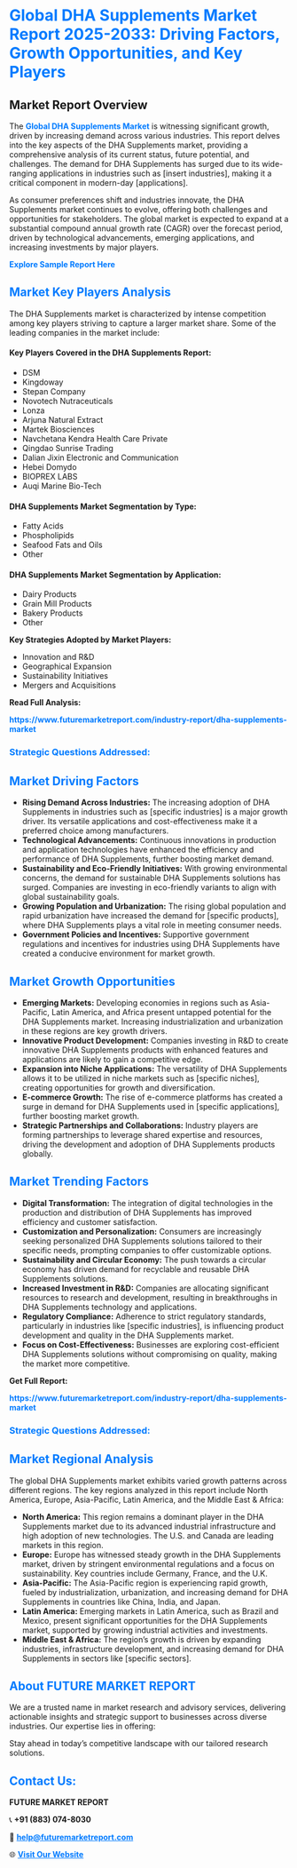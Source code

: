 <h1 style="color: #007BFF;">Global DHA Supplements Market Report 2025-2033: Driving Factors, Growth Opportunities, and Key Players</h1>

<section id="overview">
<h2>Market Report Overview</h2>
<p>The <a href="https://www.futuremarketreport.com/industry-report/dha-supplements-market" style="color: #007BFF; text-decoration: none;"><strong>Global DHA Supplements Market</strong></a> is witnessing significant growth, driven by increasing demand across various industries. This report delves into the key aspects of the DHA Supplements market, providing a comprehensive analysis of its current status, future potential, and challenges. The demand for DHA Supplements has surged due to its wide-ranging applications in industries such as [insert industries], making it a critical component in modern-day [applications].</p>
<p>As consumer preferences shift and industries innovate, the DHA Supplements market continues to evolve, offering both challenges and opportunities for stakeholders. The global market is expected to expand at a substantial compound annual growth rate (CAGR) over the forecast period, driven by technological advancements, emerging applications, and increasing investments by major players.</p>
</section>

<section id="overview">
<p><a href="https://www.futuremarketreport.com/request-sample/reportId=59654" style="color: #007BFF; text-decoration: none;"><strong>Explore Sample Report Here</strong></a></p>
</section>

<section id="key-players">
<h2 style="color: #007BFF;">Market Key Players Analysis</h2>
<p>The DHA Supplements market is characterized by intense competition among key players striving to capture a larger market share. Some of the leading companies in the market include:</p>
<h4>Key Players Covered in the DHA Supplements Report:</h4>
<ul><li>DSM</li><li>Kingdoway</li><li>Stepan Company</li><li>Novotech Nutraceuticals</li><li>Lonza</li><li>Arjuna Natural Extract</li><li>Martek Biosciences</li><li>Navchetana Kendra Health Care Private</li><li>Qingdao Sunrise Trading</li><li>Dalian Jixin Electronic and Communication</li><li>Hebei Domydo</li><li>BIOPREX LABS</li><li>Auqi Marine Bio-Tech</li></ul>
<h4>DHA Supplements Market Segmentation by Type:</h4>
<ul><li>Fatty Acids</li><li>Phospholipids</li><li>Seafood Fats and Oils</li><li>Other</li></ul>

<h4>DHA Supplements Market Segmentation by Application:</h4>
<ul><li>Dairy Products</li><li>Grain Mill Products</li><li>Bakery Products</li><li>Other</li></ul>
<p><strong>Key Strategies Adopted by Market Players:</strong></p>
<ul>
<li>Innovation and R&D</li>
<li>Geographical Expansion</li>
<li>Sustainability Initiatives</li>
<li>Mergers and Acquisitions</li>
</ul>
</section>

<section>
<p><strong>Read Full Analysis: </strong></p><a href="https://www.futuremarketreport.com/industry-report/dha-supplements-market" style="color: #007BFF; text-decoration: none;"><strong>https://www.futuremarketreport.com/industry-report/dha-supplements-market</strong></a>
<h3 style="color: #007BFF;">Strategic Questions Addressed:</h3>
</section>

<section id="driving-factors">
<h2 style="color: #007BFF;">Market Driving Factors</h2>
<ul>
<li><strong>Rising Demand Across Industries:</strong> The increasing adoption of DHA Supplements in industries such as [specific industries] is a major growth driver. Its versatile applications and cost-effectiveness make it a preferred choice among manufacturers.</li>
<li><strong>Technological Advancements:</strong> Continuous innovations in production and application technologies have enhanced the efficiency and performance of DHA Supplements, further boosting market demand.</li>
<li><strong>Sustainability and Eco-Friendly Initiatives:</strong> With growing environmental concerns, the demand for sustainable DHA Supplements solutions has surged. Companies are investing in eco-friendly variants to align with global sustainability goals.</li>
<li><strong>Growing Population and Urbanization:</strong> The rising global population and rapid urbanization have increased the demand for [specific products], where DHA Supplements plays a vital role in meeting consumer needs.</li>
<li><strong>Government Policies and Incentives:</strong> Supportive government regulations and incentives for industries using DHA Supplements have created a conducive environment for market growth.</li>
</ul>
</section>

<section id="growth-opportunities">
<h2 style="color: #007BFF;">Market Growth Opportunities</h2>
<ul>
<li><strong>Emerging Markets:</strong> Developing economies in regions such as Asia-Pacific, Latin America, and Africa present untapped potential for the DHA Supplements market. Increasing industrialization and urbanization in these regions are key growth drivers.</li>
<li><strong>Innovative Product Development:</strong> Companies investing in R&D to create innovative DHA Supplements products with enhanced features and applications are likely to gain a competitive edge.</li>
<li><strong>Expansion into Niche Applications:</strong> The versatility of DHA Supplements allows it to be utilized in niche markets such as [specific niches], creating opportunities for growth and diversification.</li>
<li><strong>E-commerce Growth:</strong> The rise of e-commerce platforms has created a surge in demand for DHA Supplements used in [specific applications], further boosting market growth.</li>
<li><strong>Strategic Partnerships and Collaborations:</strong> Industry players are forming partnerships to leverage shared expertise and resources, driving the development and adoption of DHA Supplements products globally.</li>
</ul>
</section>

<section id="trending-factors">
<h2 style="color: #007BFF;">Market Trending Factors</h2>
<ul>
<li><strong>Digital Transformation:</strong> The integration of digital technologies in the production and distribution of DHA Supplements has improved efficiency and customer satisfaction.</li>
<li><strong>Customization and Personalization:</strong> Consumers are increasingly seeking personalized DHA Supplements solutions tailored to their specific needs, prompting companies to offer customizable options.</li>
<li><strong>Sustainability and Circular Economy:</strong> The push towards a circular economy has driven demand for recyclable and reusable DHA Supplements solutions.</li>
<li><strong>Increased Investment in R&D:</strong> Companies are allocating significant resources to research and development, resulting in breakthroughs in DHA Supplements technology and applications.</li>
<li><strong>Regulatory Compliance:</strong> Adherence to strict regulatory standards, particularly in industries like [specific industries], is influencing product development and quality in the DHA Supplements market.</li>
<li><strong>Focus on Cost-Effectiveness:</strong> Businesses are exploring cost-efficient DHA Supplements solutions without compromising on quality, making the market more competitive.</li>
</ul>
</section>

<section>
<p><strong>Get Full Report: </strong></p><a href="https://www.futuremarketreport.com/industry-report/dha-supplements-market" style="color: #007BFF; text-decoration: none;"><strong>https://www.futuremarketreport.com/industry-report/dha-supplements-market</strong></a>
<h3 style="color: #007BFF;">Strategic Questions Addressed:</h3>
</section>


<section id="regional-analysis">
<h2 style="color: #007BFF;">Market Regional Analysis</h2>
<p>The global DHA Supplements market exhibits varied growth patterns across different regions. The key regions analyzed in this report include North America, Europe, Asia-Pacific, Latin America, and the Middle East & Africa:</p>
<ul>
<li><strong>North America:</strong> This region remains a dominant player in the DHA Supplements market due to its advanced industrial infrastructure and high adoption of new technologies. The U.S. and Canada are leading markets in this region.</li>
<li><strong>Europe:</strong> Europe has witnessed steady growth in the DHA Supplements market, driven by stringent environmental regulations and a focus on sustainability. Key countries include Germany, France, and the U.K.</li>
<li><strong>Asia-Pacific:</strong> The Asia-Pacific region is experiencing rapid growth, fueled by industrialization, urbanization, and increasing demand for DHA Supplements in countries like China, India, and Japan.</li>
<li><strong>Latin America:</strong> Emerging markets in Latin America, such as Brazil and Mexico, present significant opportunities for the DHA Supplements market, supported by growing industrial activities and investments.</li>
<li><strong>Middle East & Africa:</strong> The region’s growth is driven by expanding industries, infrastructure development, and increasing demand for DHA Supplements in sectors like [specific sectors].</li>
</ul>
</section>

<footer>
<h2 style="color: #007BFF;">About FUTURE MARKET REPORT</h2>
<p>We are a trusted name in market research and advisory services, delivering actionable insights and strategic support to businesses across diverse industries. Our expertise lies in offering:</p>

<p>Stay ahead in today’s competitive landscape with our tailored research solutions.</p>

<h2 style="color: #007BFF;">Contact Us:</h2>
<p><strong>FUTURE MARKET REPORT</strong></p>
<p>📞 <strong>+91 (883) 074-8030</strong></p>
<p>📧 <strong><a href="mailto:help@futuremarketreport.com" style="color: #007BFF;">help@futuremarketreport.com</a></strong></p>
<p>🌐 <strong><a href="https://www.futuremarketreport.com/" style="color: #007BFF;">Visit Our Website</a></strong></p>
</footer>